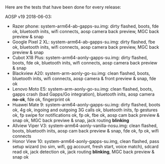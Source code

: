 Here are the tests that have been done for every release:

AOSP v19 2018-06-03:
- Razer phone: system-arm64-ab-gapps-su.img: dirty flashed, boots, fde ok, bluetooth inits, wifi connects, aosp camera back preview, MGC back preview & snap
- Google Pixel 2 XL: system-arm64-ab-gapps-su.img: dirty flashed, fbe ok, bluetooth inits, wifi connects, aosp camera back preview, MGC back preview & snap
- Cubot X18 Plus: system-arm64-aonly-gapps-su.img: dirty flashed, boots, fde ok, bluetooth inits, wifi connects, aosp camera back preview & snap
- Blackview A20: system-arm-aonly-go-su.img: clean flashed, boots, bluetooth inits, wifi connects, aosp camera & front preview & snap, fde ok
- Lenovo Moto E5: system-arm-aonly-go-su.img: clean flashed, boots, gapps crash (bad Gapps/Go integration), bluetooth inits, aosp camera **no-ok**, fde ok, fingerprint ok
- Huawei Mate 9: system-arm64-aonly-gapps-su.img: dirty flashed, boots ok, 4g ok, ingoing and outgoing 3G calls ok, bluetooth inits, fp gestures ok, fp swipe for notifications ok, fp ok, fbe ok, aosp cam back preview & snap ok, MGC back previwe & snap, jack routing **blinking**
- Allview Viper V3: system-arm64-aonly-vanilla-nosu.img: clean flashed, boots, bluetooth inits, aosp cam back preview & snap, fde ok, fp ok, wifi connects
- Honor View 10: system-arm64-aonly-gapps-su.img, clean flashed, pass setup wizard (no sim, wifi, gg account, fresh start, voice match), sdcard read ok, jack detection ok, jack routing **blinking**, MGC back preview & snap ok